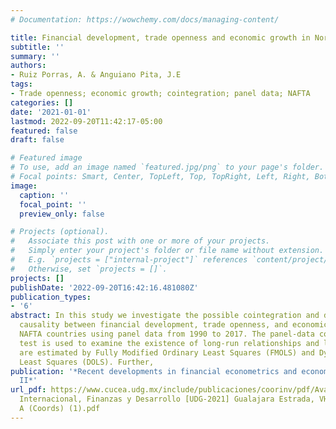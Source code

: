 ```yaml
---
# Documentation: https://wowchemy.com/docs/managing-content/

title: Financial development, trade openness and economic growth in North America
subtitle: ''
summary: ''
authors:
- Ruiz Porras, A. & Anguiano Pita, J.E
tags:
- Trade openness; economic growth; cointegration; panel data; NAFTA
categories: []
date: '2021-01-01'
lastmod: 2022-09-20T11:42:17-05:00
featured: false
draft: false

# Featured image
# To use, add an image named `featured.jpg/png` to your page's folder.
# Focal points: Smart, Center, TopLeft, Top, TopRight, Left, Right, BottomLeft, Bottom, BottomRight.
image:
  caption: ''
  focal_point: ''
  preview_only: false

# Projects (optional).
#   Associate this post with one or more of your projects.
#   Simply enter your project's folder or file name without extension.
#   E.g. `projects = ["internal-project"]` references `content/project/deep-learning/index.md`.
#   Otherwise, set `projects = []`.
projects: []
publishDate: '2022-09-20T16:42:16.481080Z'
publication_types:
- '6'
abstract: In this study we investigate the possible cointegration and direction of
  causality between financial development, trade openness, and economic growth in
  NAFTA countries using panel data from 1990 to 2017. The panel-data cointegration
  test is used to examine the existence of long-run relationships and long-run elasticities
  are estimated by Fully Modified Ordinary Least Squares (FMOLS) and Dynamic Ordinary
  Least Squares (DOLS). Further,
publication: '*Recent developments in financial econometrics and economic development
  II*'
url_pdf: https://www.cucea.udg.mx/include/publicaciones/coorinv/pdf/Avances en Economia
  Internacional, Finanzas y Desarrollo [UDG-2021] Gualajara Estrada, VH & Ruiz Porras,
  A (Coords) (1).pdf
---
```

